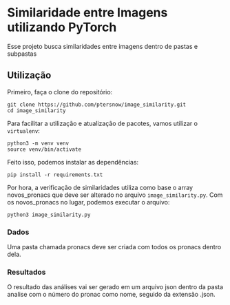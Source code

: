 # Similaridade entre Imagens utilizando PyTorch

Esse projeto busca similaridades entre imagens dentro de pastas e subpastas

## Utilização

Primeiro, faça o clone do repositório:
```
git clone https://github.com/ptersnow/image_similarity.git
cd image_similarity
```

Para facilitar a utilização e atualização de pacotes, vamos utilizar o `virtualenv`:
```
python3 -m venv venv
source venv/bin/activate
```
Feito isso, podemos instalar as dependências:
```
pip install -r requirements.txt
```

Por hora, a verificação de similaridades utiliza como base o array novos_pronacs que deve ser alterado no arquivo `image_similarity.py`. Com os novos_pronacs no lugar, podemos executar o arquivo:
```
python3 image_similarity.py
```


### Dados

Uma pasta chamada pronacs deve ser criada com todos os pronacs dentro dela.

### Resultados

O resultado das análises vai ser gerado em um arquivo json dentro da pasta analise com o número do pronac como nome, seguido da extensão .json.
